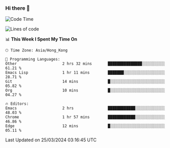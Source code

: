 ### Hi there 👋

<!--
**nicehiro/nicehiro** is a ✨ _special_ ✨ repository because its `README.md` (this file) appears on your GitHub profile.

Here are some ideas to get you started:

- 🔭 I’m currently working on ...
- 🌱 I’m currently learning ...
- 👯 I’m looking to collaborate on ...
- 🤔 I’m looking for help with ...
- 💬 Ask me about ...
- 📫 How to reach me: ...
- 😄 Pronouns: ...
- ⚡ Fun fact: ...
-->

<!--START_SECTION:waka-->
![Code Time](http://img.shields.io/badge/Code%20Time-291%20hrs%2059%20mins-blue)

![Lines of code](https://img.shields.io/badge/From%20Hello%20World%20I%27ve%20Written-2.6%20million%20lines%20of%20code-blue)

📊 **This Week I Spent My Time On** 

```text
🕑︎ Time Zone: Asia/Hong_Kong

💬 Programming Languages: 
Other                    2 hrs 32 mins       ███████████████░░░░░░░░░░   61.21 % 
Emacs Lisp               1 hr 11 mins        ███████░░░░░░░░░░░░░░░░░░   28.71 % 
Git                      14 mins             █░░░░░░░░░░░░░░░░░░░░░░░░   05.82 % 
Org                      10 mins             █░░░░░░░░░░░░░░░░░░░░░░░░   04.27 % 

🔥 Editors: 
Emacs                    2 hrs               ████████████░░░░░░░░░░░░░   48.03 % 
Chrome                   1 hr 57 mins        ████████████░░░░░░░░░░░░░   46.86 % 
Edge                     12 mins             █░░░░░░░░░░░░░░░░░░░░░░░░   05.11 % 
```


 Last Updated on 25/03/2024 03:16:45 UTC
<!--END_SECTION:waka-->
